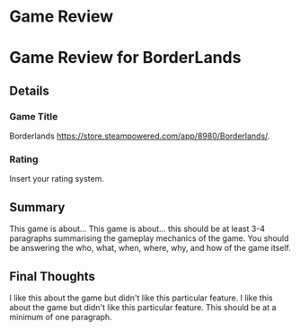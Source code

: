 # Game Review
# Game Review for BorderLands

## Details

### Game Title
Borderlands
https://store.steampowered.com/app/8980/Borderlands/.

### Rating
Insert your rating system.

## Summary
This game is about...
This game is about... this should be at least 3-4 paragraphs summarising the gameplay mechanics of the game. You should be answering the who, what, when, where, why, and how of the game itself.

## Final Thoughts
I like this about the game but didn't like this particular feature.
I like this about the game but didn't like this particular feature. This should be at a minimum of one paragraph.
